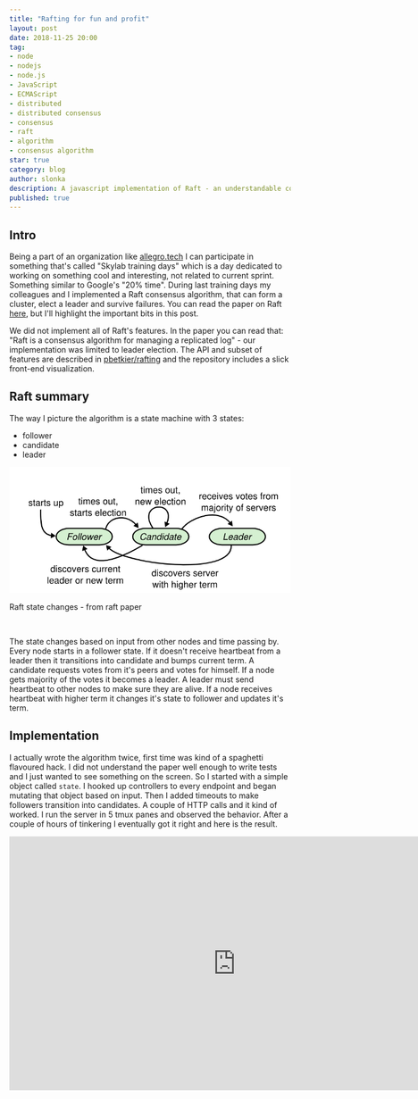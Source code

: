 ```yaml
---
title: "Rafting for fun and profit"
layout: post
date: 2018-11-25 20:00
tag:
- node
- nodejs
- node.js
- JavaScript
- ECMAScript
- distributed
- distributed consensus
- consensus
- raft
- algorithm
- consensus algorithm
star: true
category: blog
author: slonka
description: A javascript implementation of Raft - an understandable consensus algorithm
published: true
---
```



## Intro

Being a part of an organization like [allegro.tech](http://allegro.tech)
I can participate in something that's called "Skylab training days" which is
a day dedicated to working on something cool and interesting, not related to current sprint.
Something similar to Google's "20% time".
During last training days my colleagues and I implemented a Raft consensus algorithm,
that can form a cluster, elect a leader and survive failures.
You can read the paper on Raft [here](https://raft.github.io/raft.pdf),
but I'll highlight the important bits in this post.

We did not implement all of Raft's features.
In the paper you can read that:
"Raft is a consensus algorithm for managing a replicated log" -
our implementation was limited to leader election.
The API and subset of features are described in [pbetkier/rafting](https://github.com/pbetkier/rafting)
and the repository includes a slick front-end visualization.

## Raft summary

The way I picture the algorithm is a state machine with 3 states:
- follower
- candidate
- leader

![raft sate machine](/assets/images/2018-11-25-rafting-for-fun-and-profit/state-machine.png)
<figcaption class="caption">Raft state changes - from raft paper</figcaption>

&nbsp;

The state changes based on input from other nodes and time passing by.
Every node starts in a follower state.
If it doesn't receive heartbeat from a leader then it transitions into candidate
and bumps current term.
A candidate requests votes from it's peers and votes for himself.
If a node gets majority of the votes it becomes a leader.
A leader must send heartbeat to other nodes to make sure they are alive.
If a node receives heartbeat with higher term it changes it's state to follower and
updates it's term.

## Implementation

I actually wrote the algorithm twice, first time was kind of a spaghetti flavoured hack.
I did not understand the paper well enough to write tests and I just wanted to see something on the screen.
So I started with a simple object called `state`.
I hooked up controllers to every endpoint and began mutating that object based on input.
Then I added timeouts to make followers transition into candidates.
A couple of HTTP calls and it kind of worked.
I run the server in 5 tmux panes and observed the behavior.
After a couple of hours of tinkering I eventually got it right and here is the result.

<iframe width="810" height="455" src="https://www.youtube.com/embed/nRrJZjvlEbk" frameborder="0" allowfullscreen></iframe>


